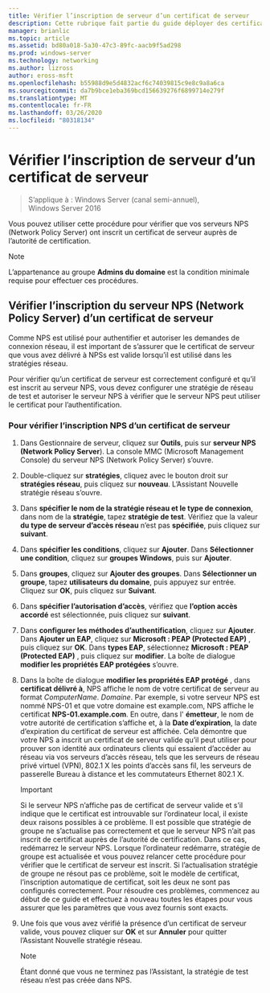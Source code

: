 ```yaml
---
title: Vérifier l’inscription de serveur d’un certificat de serveur
description: Cette rubrique fait partie du guide déployer des certificats de serveur pour les déploiements sans fil et câblés 802.1 X.
manager: brianlic
ms.topic: article
ms.assetid: bd80a018-5a30-47c3-89fc-aacb9f5ad298
ms.prod: windows-server
ms.technology: networking
ms.author: lizross
author: eross-msft
ms.openlocfilehash: b55988d9e5d4832acf6c74039815c9e8c9a8a6ca
ms.sourcegitcommit: da7b9bce1eba369bcd156639276f6899714e279f
ms.translationtype: MT
ms.contentlocale: fr-FR
ms.lasthandoff: 03/26/2020
ms.locfileid: "80318134"
---
```

# <a name="verify-server-enrollment-of-a-server-certificate"></a>Vérifier l’inscription de serveur d’un certificat de serveur

>S’applique à : Windows Server (canal semi-annuel), Windows Server 2016

Vous pouvez utiliser cette procédure pour vérifier que vos serveurs NPS (Network Policy Server) ont inscrit un certificat de serveur auprès de l’autorité de certification.   
  
>[!NOTE]  
>L’appartenance au groupe **Admins du domaine** est la condition minimale requise pour effectuer ces procédures.  
  
## <a name="verify-network-policy-server-nps-enrollment-of-a-server-certificate"></a>Vérifier l’inscription du serveur NPS (Network Policy Server) d’un certificat de serveur  
  
Comme NPS est utilisé pour authentifier et autoriser les demandes de connexion réseau, il est important de s’assurer que le certificat de serveur que vous avez délivré à NPSs est valide lorsqu’il est utilisé dans les stratégies réseau.  
  
Pour vérifier qu’un certificat de serveur est correctement configuré et qu’il est inscrit au serveur NPS, vous devez configurer une stratégie de réseau de test et autoriser le serveur NPS à vérifier que le serveur NPS peut utiliser le certificat pour l’authentification.  
  
### <a name="to-verify-nps-enrollment-of-a-server-certificate"></a>Pour vérifier l’inscription NPS d’un certificat de serveur  
  
1.  Dans Gestionnaire de serveur, cliquez sur **Outils**, puis sur **serveur NPS (Network Policy Server**). La console MMC (Microsoft Management Console) du serveur NPS (Network Policy Server) s’ouvre.  
  
2.  Double-cliquez sur **stratégies**, cliquez avec le bouton droit sur **stratégies réseau**, puis cliquez sur **nouveau**. L’Assistant Nouvelle stratégie réseau s’ouvre.  
  
3.  Dans **spécifier le nom de la stratégie réseau et le type de connexion**, dans nom de la **stratégie**, tapez **stratégie de test**. Vérifiez que la valeur **du type de serveur d’accès réseau** n’est pas **spécifiée**, puis cliquez sur **suivant**.  
  
4.  Dans **spécifier les conditions**, cliquez sur **Ajouter**. Dans **Sélectionner une condition**, cliquez sur **groupes Windows**, puis sur **Ajouter**.  
  
5.  Dans **groupes**, cliquez sur **Ajouter des groupes**. Dans **Sélectionner un groupe**, tapez **utilisateurs du domaine**, puis appuyez sur entrée. Cliquez sur **OK**, puis cliquez sur **Suivant**.  
  
6.  Dans **spécifier l’autorisation d’accès**, vérifiez que **l’option accès accordé** est sélectionnée, puis cliquez sur **suivant**.  
  
7.  Dans **configurer les méthodes d’authentification**, cliquez sur **Ajouter**. Dans **Ajouter un EAP**, cliquez sur **Microsoft : PEAP (Protected EAP)** , puis cliquez sur **OK**. Dans **types EAP**, sélectionnez **Microsoft : PEAP (Protected EAP)** , puis cliquez sur **modifier**. La boîte de dialogue **modifier les propriétés EAP protégées** s’ouvre.  
  
8.  Dans la boîte de dialogue **modifier les propriétés EAP protégé** , dans **certificat délivré à**, NPS affiche le nom de votre certificat de serveur au format *ComputerName*. *Domaine*. Par exemple, si votre serveur NPS est nommé NPS-01 et que votre domaine est example.com, NPS affiche le certificat **NPS-01.example.com**. En outre, dans l' **émetteur**, le nom de votre autorité de certification s’affiche et, à la **Date d’expiration**, la date d’expiration du certificat de serveur est affichée. Cela démontre que votre NPS a inscrit un certificat de serveur valide qu’il peut utiliser pour prouver son identité aux ordinateurs clients qui essaient d’accéder au réseau via vos serveurs d’accès réseau, tels que les serveurs de réseau privé virtuel (VPN), 802.1 X les points d’accès sans fil, les serveurs de passerelle Bureau à distance et les commutateurs Ethernet 802.1 X.  
  
    > [!IMPORTANT]  
    > Si le serveur NPS n’affiche pas de certificat de serveur valide et s’il indique que le certificat est introuvable sur l’ordinateur local, il existe deux raisons possibles à ce problème. Il est possible que stratégie de groupe ne s’actualise pas correctement et que le serveur NPS n’ait pas inscrit de certificat auprès de l’autorité de certification. Dans ce cas, redémarrez le serveur NPS. Lorsque l’ordinateur redémarre, stratégie de groupe est actualisée et vous pouvez relancer cette procédure pour vérifier que le certificat de serveur est inscrit. Si l’actualisation stratégie de groupe ne résout pas ce problème, soit le modèle de certificat, l’inscription automatique de certificat, soit les deux ne sont pas configurés correctement. Pour résoudre ces problèmes, commencez au début de ce guide et effectuez à nouveau toutes les étapes pour vous assurer que les paramètres que vous avez fournis sont exacts.  
  
9. Une fois que vous avez vérifié la présence d’un certificat de serveur valide, vous pouvez cliquer sur **OK** et sur **Annuler** pour quitter l’Assistant Nouvelle stratégie réseau.  
  
    > [!NOTE]  
    > Étant donné que vous ne terminez pas l’Assistant, la stratégie de test réseau n’est pas créée dans NPS.  
  


